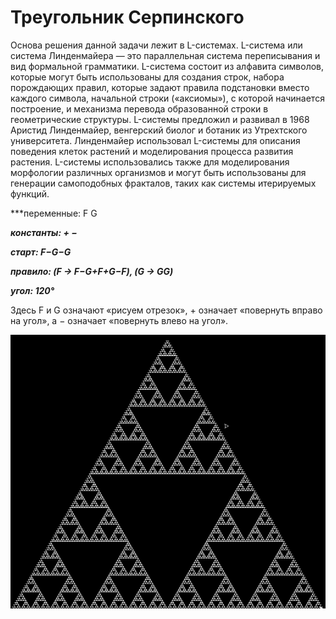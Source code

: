 # Треугольник Серпинского #

Основа решения данной задачи лежит в L-системах. L-система или система Линденмайера — это параллельная система переписывания и вид формальной грамматики. L-система состоит из алфавита символов, которые могут быть использованы для создания строк, набора порождающих правил, которые задают правила подстановки вместо каждого символа, начальной строки («аксиомы»), с которой начинается построение, и механизма перевода образованной строки в геометрические структуры. L-системы предложил и развивал в 1968 Аристид Линденмайер, венгерский биолог и ботаник из Утрехтского университета. Линденмайер использовал L-системы для описания поведения клеток растений и моделирования процесса развития растения. L-системы использовались также для моделирования морфологии различных организмов и могут быть использованы для генерации самоподобных фракталов, таких как системы итерируемых функций.

   ***переменные: F G
   
   ***константы: + −***
    
   ***старт: F−G−G***
    
   ***правило: (F → F−G+F+G−F), (G → GG)***
    
   ***угол: 120°***

Здесь F и G означают «рисуем отрезок», + означает «повернуть вправо на угол», а − означает «повернуть влево на угол». 

![image](https://github.com/Garmonik/Fractal/blob/main/02.Sierpinski%20triangle/pic.png)
